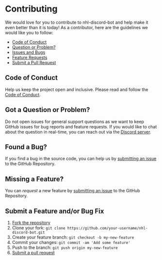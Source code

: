 # Contributing

We would love for you to contribute to nhl-discord-bot and help make it even better than it is
today! As a contributor, here are the guidelines we would like you to follow:

 - [Code of Conduct](#coc)
 - [Question or Problem?](#question)
 - [Issues and Bugs](#issue)
 - [Feature Requests](#feature)
 - [Submit a Pull Request](#contribute)

## <a name="coc"></a> Code of Conduct

Help us keep the project open and inclusive. Please read and follow the [Code of Conduct][coc].

## <a name="question"></a> Got a Question or Problem?

Do not open issues for general support questions as we want to keep GitHub issues for bug reports and feature requests. If you would like to chat about the question in real-time, you can reach out via the [Discord server][discord].

## <a name="issue"></a> Found a Bug?

If you find a bug in the source code, you can help us by [submitting an issue][issue-template] to the GitHub Repository.

## <a name="feature"></a> Missing a Feature?

You can *request* a new feature by [submitting an issue][issue-template] to the GitHub Repository.

## <a name="contribute"></a> Submit a Feature and/or Bug Fix

1. [Fork the repository](https://github.com/conrmahr/nhl-discord-bot/fork)
2. Clone your fork: `git clone https://github.com/your-username/nhl-discord-bot.git`
3. Create your feature branch: `git checkout -b my-new-feature`
4. Commit your changes: `git commit -am 'Add some feature'`
5. Push to the branch: `git push origin my-new-feature`
6. [Submit a pull request](https://github.com/conrmahr/nhl-discord-bot/compare)

<!-- LINKS -->
[coc]: CODE_OF_CONDUCT.md
[issue-template]: https://github.com/conrmahr/nhl-discord-bot/issues/new/choose
[feature-template]: ISSUE_TEMPLATE/feature_request.md
[pr-template]: PULL_REQUEST_TEMPLATE.md
[github]: https://github.com/conrmahr/nhl-discord-bot
[discord]: https://discord.gg/92UtjGs